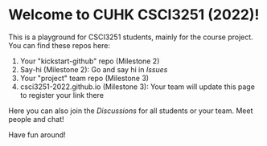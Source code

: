 # Welcome to CUHK CSCI3251 (2022)!

This is a playground for CSCI3251 students, mainly for the course project. You can find these repos here:

1. Your "kickstart-github" repo (Milestone 2)
2. Say-hi (Milestone 2): Go and say hi in *Issues*
3. Your "project" team repo (Milestone 3)
4. csci3251-2022.github.io (Milestone 3): Your team will update this page to register your link there

Here you can also join the *Discussions* for all students or your team. Meet people and chat!

Have fun around!
